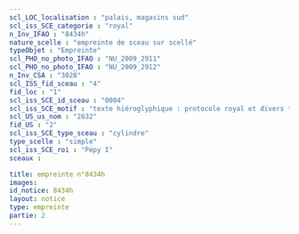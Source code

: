```yaml
---
scl_LOC_localisation : "palais, magasins sud"
scl_iss_SCE_categorie : "royal"
n_Inv_IFAO : "8434h"
nature_scelle : "empreinte de sceau sur scellé"
typeObjet : "Empreinte"
scl_PHO_no_photo_IFAO : "NU_2009_2911"
scl_PHO_no_photo_IFAO : "NU_2009_2912"
n_Inv_CSA : "3028"
scl_ISS_fid_sceau : "4"
fid_loc : "1"
scl_iss_SCE_id_sceau : "0004"
scl_iss_SCE_motif : "texte hiéroglyphique : protocole royal et divers titres de scribe dans la mrt de Pépy"
scl_US_us_nom : "2632"
fid_US : "2"
scl_iss_SCE_type_sceau : "cylindre"
type_scelle : "simple"
scl_iss_SCE_roi : "Pépy I"
sceaux :

title: empreinte n°8434h
images: 
id_notice: 8434h
layout: notice
type: empreinte
partie: 2
---
```

